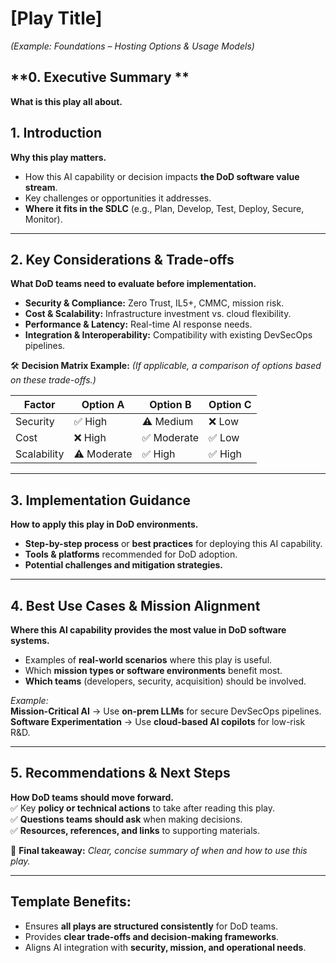 
# **[Play Title]**

_(Example: Foundations – Hosting Options & Usage Models)_

## **0. Executive Summary **  

**What is this play all about.** 

## **1. Introduction**  

**Why this play matters.**  

- How this AI capability or decision impacts **the DoD software value stream**.  
- Key challenges or opportunities it addresses.  
- **Where it fits in the SDLC** (e.g., Plan, Develop, Test, Deploy, Secure, Monitor).  

----

## **2. Key Considerations & Trade-offs**  

**What DoD teams need to evaluate before implementation.**  

- **Security & Compliance:** Zero Trust, IL5+, CMMC, mission risk.  
- **Cost & Scalability:** Infrastructure investment vs. cloud flexibility.  
- **Performance & Latency:** Real-time AI response needs.  
- **Integration & Interoperability:** Compatibility with existing DevSecOps pipelines.  

🛠 **Decision Matrix Example:** _(If applicable, a comparison of options based on these trade-offs.)_

| Factor | Option A | Option B | Option C |
|--------|---------|---------|---------|
| Security | ✅ High | ⚠️ Medium | ❌ Low |
| Cost | ❌ High | ✅ Moderate | ✅ Low |
| Scalability | ⚠️ Moderate | ✅ High | ✅ High |

----

## **3. Implementation Guidance**  

**How to apply this play in DoD environments.**  

- **Step-by-step process** or **best practices** for deploying this AI capability.  
- **Tools & platforms** recommended for DoD adoption.  
- **Potential challenges and mitigation strategies.**  

----

## **4. Best Use Cases & Mission Alignment**  

**Where this AI capability provides the most value in DoD software systems.**  

- Examples of **real-world scenarios** where this play is useful.  
- Which **mission types or software environments** benefit most.  
- **Which teams** (developers, security, acquisition) should be involved.  

_Example:_  
**Mission-Critical AI** → Use **on-prem LLMs** for secure DevSecOps pipelines.  
**Software Experimentation** → Use **cloud-based AI copilots** for low-risk R&D.  

----

## **5. Recommendations & Next Steps**  

**How DoD teams should move forward.**  
✅ Key **policy or technical actions** to take after reading this play.  
✅ **Questions teams should ask** when making decisions.  
✅ **Resources, references, and links** to supporting materials.  

📍 **Final takeaway:** _Clear, concise summary of when and how to use this play._  

----

## **Template Benefits:**  

- Ensures **all plays are structured consistently** for DoD teams.  
- Provides **clear trade-offs and decision-making frameworks**.  
- Aligns AI integration with **security, mission, and operational needs**.  
